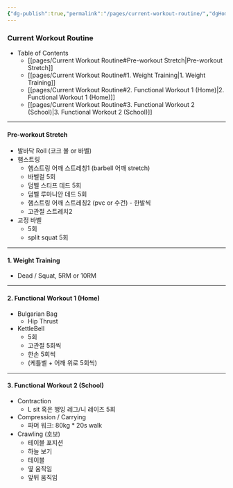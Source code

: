 ```yaml
---
{"dg-publish":true,"permalink":"/pages/current-workout-routine/","dgHomeLink":true,"dgPassFrontmatter":false}
---
```



### Current Workout Routine

- Table of Contents
	- [[pages/Current Workout Routine#Pre-workout Stretch|Pre-workout Stretch]]
	- [[pages/Current Workout Routine#1. Weight Training|1. Weight Training]]
	- [[pages/Current Workout Routine#2. Functional Workout 1 (Home)|2. Functional Workout 1 (Home)]]
	- [[pages/Current Workout Routine#3. Functional Workout 2 (School)|3. Functional Workout 2 (School)]]

<div style="page-break-after: always;"></div>

---




#### Pre-workout Stretch
- 발바닥 Roll (코크 볼 or 바벨)
- 햄스트링
	- 햄스트링 어깨 스트레칭1 (barbell 어깨 stretch)
	- 바벨컬 5회
	- 덤벨 스티프 데드 5회
	- 덤벨 루마니안 데드 5회
	- 햄스트링 어깨 스트레칭2 (pvc or 수건) - 한발씩
	- 고관절 스트레치2
- 고정 바벨 
	- 5회
	- split squat 5회


<div style="page-break-after: always;"></div>


---

#### 1. Weight Training
- Dead / Squat, 5RM or 10RM


<div style="page-break-after: always;"></div>


---

#### 2. Functional Workout 1 (Home)
- Bulgarian Bag
	- Hip Thrust
- KettleBell
	- 5회
	- 고관절 5회씩
	- 한손 5회씩
	- (케틀벨 + 어깨 위로 5회씩)



<div style="page-break-after: always;"></div>


---

#### 3. Functional Workout 2 (School)
- Contraction
	- L sit 혹은 행잉 레그/니 레이즈  5회
- Compression / Carrying
	- 파머 워크: 80kg * 20s walk
- Crawling (호보)
	- 테이블 포지션
	- 하늘 보기 
	- 테이블
	- 옆 움직임
	- 앞뒤 움직임